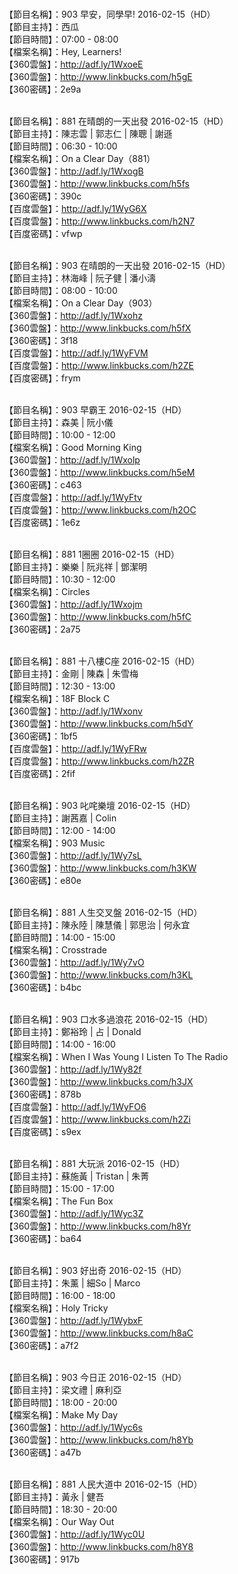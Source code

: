 <br>【節目名稱】：903 早安，同學早! 2016-02-15（HD）
<br>【節目主持】：西瓜
<br>【節目時間】：07:00 - 08:00
<br>【檔案名稱】：Hey, Learners!
<br>【360雲盤】：http://adf.ly/1WxoeE
<br>【360雲盤】：http://www.linkbucks.com/h5gE
<br>【360密碼】：2e9a

<br>【節目名稱】：881 在晴朗的一天出發 2016-02-15（HD）
<br>【節目主持】：陳志雲 | 郭志仁 | 陳聰 | 謝遜
<br>【節目時間】：06:30 - 10:00
<br>【檔案名稱】：On a Clear Day（881）
<br>【360雲盤】：http://adf.ly/1WxogB
<br>【360雲盤】：http://www.linkbucks.com/h5fs
<br>【360密碼】：390c
<br>【百度雲盤】：http://adf.ly/1WyG6X
<br>【百度雲盤】：http://www.linkbucks.com/h2N7
<br>【百度密碼】：vfwp

<br>【節目名稱】：903 在晴朗的一天出發 2016-02-15（HD）
<br>【節目主持】：林海峰 | 阮子健 | 潘小濤
<br>【節目時間】：08:00 - 10:00
<br>【檔案名稱】：On a Clear Day（903）
<br>【360雲盤】：http://adf.ly/1Wxohz
<br>【360雲盤】：http://www.linkbucks.com/h5fX
<br>【360密碼】：3f18
<br>【百度雲盤】：http://adf.ly/1WyFVM
<br>【百度雲盤】：http://www.linkbucks.com/h2ZE
<br>【百度密碼】：frym

<br>【節目名稱】：903 早霸王 2016-02-15（HD）
<br>【節目主持】：森美 | 阮小儀
<br>【節目時間】：10:00 - 12:00
<br>【檔案名稱】：Good Morning King
<br>【360雲盤】：http://adf.ly/1Wxolp
<br>【360雲盤】：http://www.linkbucks.com/h5eM
<br>【360密碼】：c463
<br>【百度雲盤】：http://adf.ly/1WyFtv
<br>【百度雲盤】：http://www.linkbucks.com/h2OC
<br>【百度密碼】：1e6z

<br>【節目名稱】：881 1圈圈 2016-02-15（HD）
<br>【節目主持】：樂樂 | 阮兆祥 | 鄧潔明
<br>【節目時間】：10:30 - 12:00
<br>【檔案名稱】：Circles
<br>【360雲盤】：http://adf.ly/1Wxojm
<br>【360雲盤】：http://www.linkbucks.com/h5fC
<br>【360密碼】：2a75

<br>【節目名稱】：881 十八樓C座 2016-02-15（HD）
<br>【節目主持】：金剛 | 陳森 | 朱雪梅
<br>【節目時間】：12:30 - 13:00
<br>【檔案名稱】：18F Block C
<br>【360雲盤】：http://adf.ly/1Wxonv
<br>【360雲盤】：http://www.linkbucks.com/h5dY
<br>【360密碼】：1bf5
<br>【百度雲盤】：http://adf.ly/1WyFRw
<br>【百度雲盤】：http://www.linkbucks.com/h2ZR
<br>【百度密碼】：2fif

<br>【節目名稱】：903 叱咤樂壇 2016-02-15（HD）
<br>【節目主持】：謝茜嘉 | Colin
<br>【節目時間】：12:00 - 14:00
<br>【檔案名稱】：903 Music
<br>【360雲盤】：http://adf.ly/1Wy7sL
<br>【360雲盤】：http://www.linkbucks.com/h3KW
<br>【360密碼】：e80e

<br>【節目名稱】：881 人生交叉盤 2016-02-15（HD）
<br>【節目主持】：陳永陸 | 陳慧儀 | 郭思治 | 何永宜
<br>【節目時間】：14:00 - 15:00
<br>【檔案名稱】：Crosstrade
<br>【360雲盤】：http://adf.ly/1Wy7vO
<br>【360雲盤】：http://www.linkbucks.com/h3KL
<br>【360密碼】：b4bc

<br>【節目名稱】：903 口水多過浪花 2016-02-15（HD）
<br>【節目主持】：鄭裕玲 | 占 | Donald
<br>【節目時間】：14:00 - 16:00
<br>【檔案名稱】：When I Was Young I Listen To The Radio
<br>【360雲盤】：http://adf.ly/1Wy82f
<br>【360雲盤】：http://www.linkbucks.com/h3JX
<br>【360密碼】：878b
<br>【百度雲盤】：http://adf.ly/1WyFO6
<br>【百度雲盤】：http://www.linkbucks.com/h2Zi
<br>【百度密碼】：s9ex

<br>【節目名稱】：881 大玩派 2016-02-15（HD）
<br>【節目主持】：蘇施黃 | Tristan | 朱菁
<br>【節目時間】：15:00 - 17:00
<br>【檔案名稱】：The Fun Box
<br>【360雲盤】：http://adf.ly/1Wyc3Z
<br>【360雲盤】：http://www.linkbucks.com/h8Yr
<br>【360密碼】：ba64

<br>【節目名稱】：903 好出奇 2016-02-15（HD）
<br>【節目主持】：朱薰 | 細So | Marco
<br>【節目時間】：16:00 - 18:00
<br>【檔案名稱】：Holy Tricky
<br>【360雲盤】：http://adf.ly/1WybxF
<br>【360雲盤】：http://www.linkbucks.com/h8aC
<br>【360密碼】：a7f2

<br>【節目名稱】：903 今日正 2016-02-15（HD）
<br>【節目主持】：梁文禮 | 麻利亞
<br>【節目時間】：18:00 - 20:00
<br>【檔案名稱】：Make My Day
<br>【360雲盤】：http://adf.ly/1Wyc6s
<br>【360雲盤】：http://www.linkbucks.com/h8Yb
<br>【360密碼】：a47b

<br>【節目名稱】：881 人民大道中 2016-02-15（HD）
<br>【節目主持】：黃永 | 健吾
<br>【節目時間】：18:30 - 20:00
<br>【檔案名稱】：Our Way Out
<br>【360雲盤】：http://adf.ly/1Wyc0U
<br>【360雲盤】：http://www.linkbucks.com/h8Y8
<br>【360密碼】：917b
